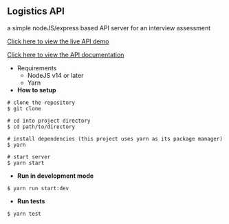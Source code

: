 ## Logistics API

a simple nodeJS/express based API server for an interview assessment

[Click here to view the live API demo](https://ancient-ocean-41016.herokuapp.com/ )

[Click here to view the API documentation](https://documenter.getpostman.com/view/)
- Requirements
   - NodeJS v14 or later
   - Yarn 
- <b>How to setup</b>
```
# clone the repository
$ git clone 
```
```
# cd into project directory
$ cd path/to/directory
```
```
# install dependencies (this project uses yarn as its package manager)
$ yarn
```
```
# start server
$ yarn start
```

- <b>Run in development mode</b>
```
$ yarn run start:dev
```
- <b>Run tests</b>
```
$ yarn test
```


